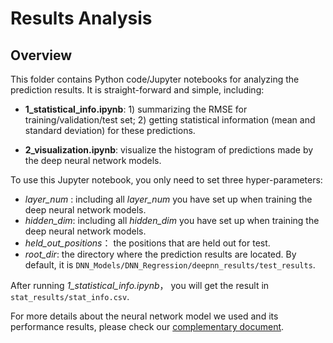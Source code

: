 # Results Analysis



## Overview

This folder contains Python code/Jupyter notebooks for analyzing the prediction results. It is straight-forward and simple, including:


- **1_statistical_info.ipynb**: 1) summarizing the RMSE for training/validation/test set; 2) getting statistical information (mean and standard deviation) for these predictions. 

- **2_visualization.ipynb**: visualize the histogram of predictions made by the deep neural network models.

  

To use this Jupyter notebook, you only need to set three hyper-parameters:

-  *layer_num* : including all *layer_num* you have set up when training the deep neural network models.
-  *hidden_dim*: including all *hidden_dim* you have set up when training the deep neural network models.
-  *held_out_positions*： the positions that are held out for test.
- *root_dir*: the directory where the prediction results are located. By default, it is `DNN_Models/DNN_Regression/deepnn_results/test_results`.

After running *1_statistical_info.ipynb*， you will get the result in `stat_results/stat_info.csv`.



For more details about the neural network model we used and its performance results, please check our [complementary document](https://github.com/ml-deepai/FAIR-UMN/blob/main/doc/FAIR%20Document%20-%20Identifying%20Interaction%20Location%20in%20SuperCDMS%20Detectors.pdf). 



